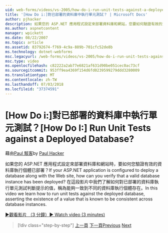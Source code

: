 ```yaml
---
uid: web-forms/videos/vs-2005/how-do-i-run-unit-tests-against-a-deployed-database
title: '[How Do i:]對已部署的資料庫中執行單元測試？ | Microsoft Docs'
author: pjhacker
description: 如果您的 ASP.NET 應用程式設定來部署資料庫和網站，您要如何驗證有效的資料庫執行個體已部署？...
ms.author: aspnetcontent
manager: wpickett
ms.date: 08/22/2007
ms.topic: article
ms.assetid: 83792674-f769-4c9a-889b-701cfc52de8b
ms.technology: dotnet-webforms
msc.legacyurl: /web-forms/videos/vs-2005/how-do-i-run-unit-tests-against-a-deployed-database
msc.type: video
ms.openlocfilehash: c82222a2ab77e6821af631d90be051cec0ac73cf
ms.sourcegitcommit: 953ff9ea4369f154d6fd0239599279ddd3280009
ms.translationtype: MT
ms.contentlocale: zh-TW
ms.lasthandoff: 07/03/2018
ms.locfileid: "37374591"
---
```

<a name="how-do-i-run-unit-tests-against-a-deployed-database"></a><span data-ttu-id="f2977-104">[How Do i:]對已部署的資料庫中執行單元測試？</span><span class="sxs-lookup"><span data-stu-id="f2977-104">[How Do I:] Run Unit Tests against a Deployed Database?</span></span>
====================
<span data-ttu-id="f2977-105">藉由[Paul 駭客](https://github.com/pjhacker)</span><span class="sxs-lookup"><span data-stu-id="f2977-105">by [Paul Hacker](https://github.com/pjhacker)</span></span>

<span data-ttu-id="f2977-106">如果您的 ASP.NET 應用程式設定來部署資料庫和網站時，要如何您驗證有效的資料庫執行個體已部署？</span><span class="sxs-lookup"><span data-stu-id="f2977-106">If your ASP.NET application is configured to deploy a database along with the Web site, how can you verify that a valid database instance has been deployed?</span></span> <span data-ttu-id="f2977-107">在這段影片中我們了解如何對已部署的資料庫執行單元測試判斷提示的值，稱為能夠一致到不同的資料庫執行個體存在。</span><span class="sxs-lookup"><span data-stu-id="f2977-107">In this video we learn how to run unit tests against the deployed database, asserting the existence of a value that is known to be consistent across database instances.</span></span>

[<span data-ttu-id="f2977-108">&#9654;觀看影片 （3 分鐘）</span><span class="sxs-lookup"><span data-stu-id="f2977-108">&#9654; Watch video (3 minutes)</span></span>](https://channel9.msdn.com/Blogs/ASP-NET-Site-Videos/how-do-i-run-unit-tests-against-a-deployed-database)

> [!div class="step-by-step"]
> <span data-ttu-id="f2977-109">[上一頁](how-do-i-deploy-a-web-application-during-a-team-build.md)
> [下一頁](how-do-i-enable-code-coverage-and-profiling-in-production-applications.md)</span><span class="sxs-lookup"><span data-stu-id="f2977-109">[Previous](how-do-i-deploy-a-web-application-during-a-team-build.md)
[Next](how-do-i-enable-code-coverage-and-profiling-in-production-applications.md)</span></span>
